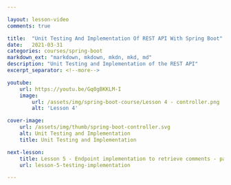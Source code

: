 ```yaml
---

layout: lesson-video
comments: true

title:  "Unit Testing And Implementation Of REST API With Spring Boot"
date:   2021-03-31
categories: courses/spring-boot
markdown_ext: "markdown, mkdown, mkdn, mkd, md"
description: "Unit Testing and Implementation of the REST API"
excerpt_separator: <!--more-->

youtube:
    url: https://youtu.be/Gq0gBKKLM-I
    image:
        url: /assets/img/spring-boot-course/Lesson 4 - controller.png
        alt: 'Lesson 4'

cover-image: 
    url: /assets/img/thumb/spring-boot-controller.svg
    alt: Unit Testing and Implementation
    title: Unit Testing and Implementation

next-lesson:
    title: Lesson 5 - Endpoint implementation to retrieve comments - part 2 (The Service) 
    url: lesson-5-testing-implementation

---
```


<span id="ezoic-pub-video-placeholder-7"></span>



